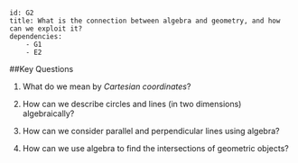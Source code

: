 ````
id: G2
title: What is the connection between algebra and geometry, and how can we exploit it?
dependencies: 
    - G1
    - E2
````
##Key Questions

1. What do we mean by _Cartesian coordinates_?

1. How can we describe circles and lines (in two dimensions) algebraically?

1. How can we consider parallel and perpendicular lines using algebra?

1. How can we use algebra to find the intersections of geometric objects?

